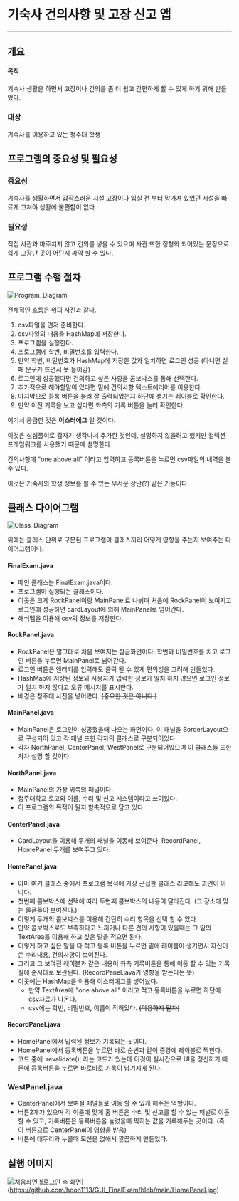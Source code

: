 # 기숙사 건의사항 및 고장 신고 앱

----


## 개요


#### 목적

기숙사 생활을 하면서 고장이나 건의를 좀 더 쉽고 간편하게 할 수 있게 하기 위해 만들었다.

### 대상

기숙사를 이용하고 있는 청주대 학생

## 프로그램의 중요성 및 필요성

### 중요성

기숙사를 생활하면서 갑작스러운 시설 고장이나 입실 전 부터 망가져 있었던 시설을 빠르게 고쳐야 생활에 불편함이 없다.

### 필요성

직접 사관과 마주치지 않고 건의를 넣을 수 있으며 사관 또한 정형화 되어있는 문장으로 쉽게 고장난 곳이 어딘지 파악 할 수 있다.

## 프로그램 수행 절차

![Program_Diagram](https://github.com/hoon1113/GUI_FinalExam/blob/main/Program_Diagram.jpg)

전체적인 흐름은 위의 사진과 같다.

1. csv파일을 먼저 준비한다.
2. csv파일의 내용을 HashMap에 저장한다.
3. 프로그램을 실행한다.
4. 프로그램에 학번, 비밀번호를 입력한다.
5. 만약 학번, 비밀번호가 HashMap에 저장한 값과 일치하면 로그인 성공 (아니면 실패 문구가 뜨면서 못 들어감)
6. 로그인에 성공했다면 건의하고 싶은 사항을 콤보박스를 통해 선택한다.
7. 추가적으로 해야할말이 있다면 밑에 건의사항 텍스트에리어를 이용한다.
8. 마지막으로 등록 버튼을 눌러 잘 출력되었는지 하단에 생기는 레이블로 확인한다.
9. 만약 이전 기록을 보고 싶다면 좌측의 기록 버튼을 눌러 확인한다.

여기서 궁금한 것은 __이스터에그__ 일 것이다.

이것은 심심풀이로 갑자기 생각나서 추가한 것인데, 설명하지 않을려고 했지만 컬렉션 프레임워크를 사용했기 때문에 설명한다.

건의사항에 "one above all" 이라고 입력하고 등록버튼을 누르면 csv파일의 내역을 볼 수 있다.

이것은 기숙사의 학생 정보를 볼 수 있는 무서운 장난(?) 같은 기능이다.

## 클래스 다이어그램

![Class_Diagram](https://github.com/hoon1113/GUI_FinalExam/blob/main/Class_Diagram.jpg)

위에는 클래스 단위로 구분된 프로그램이 클래스끼리 어떻게 영향을 주는지 보여주는 다이어그램이다.
#### FinalExam.java
- 메인 클래스는 FinalExam.java이다.
- 프로그램이 실행되는 클래스이다.
- 이곳은 크게 RockPanel이랑 MainPanel로 나뉘며 처음에 RockPanel이 보여지고 로그인에 성공하면 cardLayout에 의해 MainPanel로 넘어간다.
- 해쉬멥을 이용해 csv의 정보를 저장한다.
#### RockPanel.java
- RockPanel은 말그대로 처음 보여지는 잠금화면이다. 학번과 비밀번호를 치고 로그인 버튼을 누르면 MainPanel로 넘어간다.
- 로그인 버튼은 엔터키를 입력해도 클릭 될 수 있게 편의성을 고려해 만들었다.
- HashMap에 저장된 정보와 사용자가 입력한 정보가 일치 하지 않으면 로그인 정보가 일치 하지 않다고 오류 메시지를 표시한다.
- 배경은 청주대 사진을 넣어봤다. ~~(중요한 것은 아니다.)~~
#### MainPanel.java
- MainPanel은 로그인이 성공했을때 나오는 화면이다. 이 패널을 BorderLayout으로 구성되어 있고 각 패널 또한 각자의 클래스로 구분되어있다.
- 각자 NorthPanel, CenterPanel, WestPanel로 구분되어있으며 이 클래스들 또한 차차 설명 할 것이다.
#### NorthPanel.java
- MainPanel의 가장 위쪽의 패널이다.
- 청주대학교 로고와 이름, 수리 및 신고 시스템이라고 쓰여있다.
- 이 프로그램의 목적이 뭔지 함축적으로 담고 있다.
#### CenterPanel.java
- CardLayout을 이용해 두개의 패널을 이동해 보여준다. RecordPanel, HomePanel 두개를 보여주고 있다.
#### HomePanel.java
- 아마 여기 클래스 중에서 프로그램 목적에 가장 근접한 클래스 라고해도 과언이 아니다.
- 첫번째 콤보박스에 선택에 따라 두번째 콤보박스의 내용이 달라진다. (그 장소에 맞는 물품들이 보여진다.)
- 이렇게 두개의 콤보박스를 이용해 간단히 수리 항목을 선택 할 수 있다.
- 만약 콤보박스로도 부족하다고 느끼거나 다른 건의 사항이 있을때는 그 밑의 TextArea를 이용해 하고 싶은 말을 적으면 된다.
- 이렇게 하고 싶은 말을 다 적고 등록 버튼을 누르면 밑에 레이블이 생기면서 자신이 쓴 수리내용, 건의사항이 보여진다.
- 그리고 그 보여진 레이블과 같은 내용이 좌측 기록버튼을 통해 이동 할 수 있는 기록실에 순서대로 보관된다. (RecordPanel.java가 영향을 받는다는 뜻)
- 이곳에는 HashMap을 이용해 이스터에그를 넣어놨다.
  - 만약 TextArea에 "one above all" 이라고 적고 등록버튼을 누르면 하단에 csv자료가 나온다.
  - csv에는 학번, 비밀번호, 이름이 적혀있다. ~~(악용하지 말자)~~
#### RecordPanel.java
- HomePanel에서 입력된 정보가 기록되는 곳이다.
- HomePanel에서 등록버튼을 누르면 바로 순번과 같이 중앙에 레이블로 찍힌다.
- 코드 중에 .revalidate(); 라는 코드가 있는데 이것이 실시간으로 UI을 갱신하기 때문에 등록버튼을 누르면 바로바로 기록이 남겨지게 된다.
### WestPanel.java
- CenterPanel에서 보여질 패널들로 이동 할 수 있게 해주는 역할이다.
- 버튼2개가 있으며 각 이름에 맞게 홈 버튼은 수리 및 신고를 할 수 있는 패널로 이동 할 수 있고, 기록버튼은 등록버튼을 눌렀을때 찍히는 값을 기록해두는 곳이다. (즉 이 버튼으로 CenterPanel이 영향을 받음)
- 버튼에 태두리와 누를때 모션을 없애서 깔끔하게 만들었다.

## 실행 이미지
![처음화면](https://github.com/hoon1113/GUI_FinalExam/blob/main/FirstPanel.jpg)
![로그인 후 화면] (https://github.com/hoon1113/GUI_FinalExam/blob/main/HomePanel.jpg)
